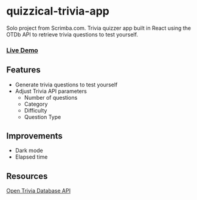 # quizzical-trivia-app
Solo project from Scrimba.com. Trivia quizzer app built in React using the OTDb API to retrieve trivia questions to test yourself.

### [Live Demo](https://quizzical-mendoza.netlify.app/)

## Features
- Generate trivia questions to test yourself
- Adjust Trivia API parameters
  - Number of questions
  - Category
  - Difficulty
  - Question Type

## Improvements
- Dark mode
- Elapsed time

## Resources
[Open Trivia Database API](https://opentdb.com/api_config.php)
